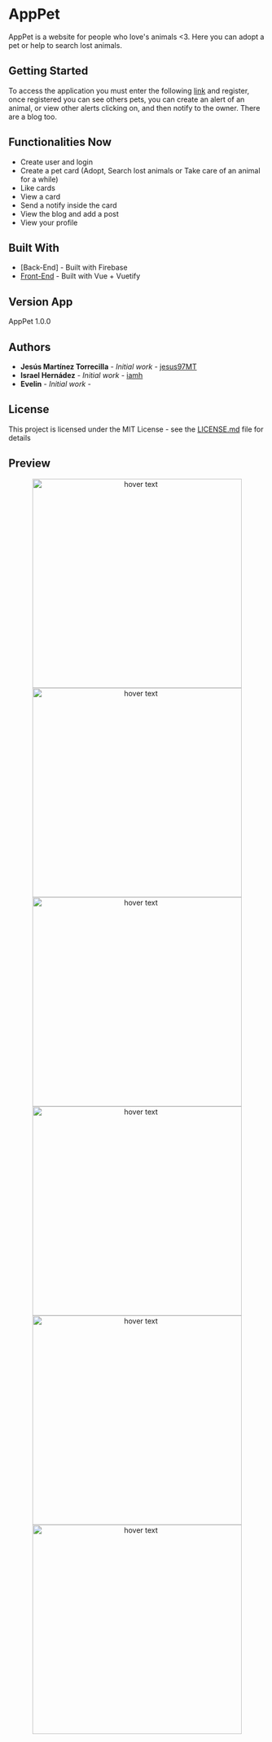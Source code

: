 # AppPet

AppPet is a website for people who love's animals <3. Here you can adopt a pet or help to search lost animals.

## Getting Started

To access the application you must enter the following [link](https://apppet-8bb63.web.app/) and register, once registered you can see others pets, you can create an alert of an animal, or view other alerts clicking on, and then notify to the owner. There are a blog too.

## Functionalities Now

  * Create user and login
  * Create a pet card (Adopt, Search lost animals or Take care of an animal for a while)
  * Like cards
  * View a card
  * Send a notify inside the card
  * View the blog and add a post
  * View your profile


## Built With

* [Back-End] - Built with Firebase
* [Front-End](https://github.com/DAWZayas/apppet) - Built with Vue + Vuetify 


## Version App

AppPet 1.0.0

## Authors

* **Jesús Martínez Torrecilla** - *Initial work* - [jesus97MT](https://github.com/jesus97MT)
* **Israel Hernádez** - *Initial work* - [iamh](https://github.com/iamh)
* **Evelin** - *Initial work* -

## License

This project is licensed under the MIT License - see the [LICENSE.md](LICENSE.md) file for details

## Preview
<p align="center">
  <img src="https://github.com/jesus97MT/apppet/blob/master/images/1.png" width="411" title="hover text">
  <img src="https://github.com/jesus97MT/apppet/blob/master/images/2.png" width="411" title="hover text">
  <img src="https://github.com/jesus97MT/apppet/blob/master/images/3.png" width="411" title="hover text">
  <img src="https://github.com/jesus97MT/apppet/blob/master/images/4.png" width="411" title="hover text">
  <img src="https://github.com/jesus97MT/apppet/blob/master/images/5.png" width="411" title="hover text">
  <img src="https://github.com/jesus97MT/apppet/blob/master/images/6.png" width="411" title="hover text">


</p>


